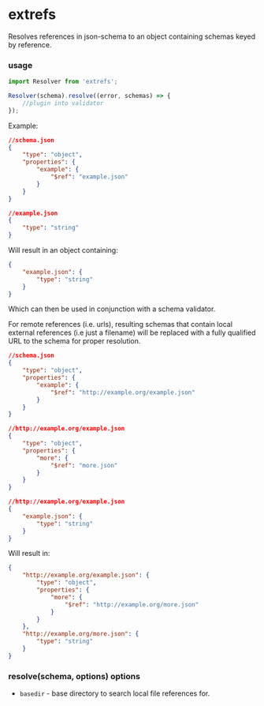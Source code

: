 # extrefs

Resolves references in json-schema to an object containing schemas keyed by reference.

### usage

```javascript
import Resolver from 'extrefs';

Resolver(schema).resolve((error, schemas) => {
    //plugin into validator
});
```

Example:

```json
//schema.json
{
    "type": "object",
    "properties": {
        "example": {
            "$ref": "example.json"
        }
    }
}

//example.json
{
    "type": "string"
}
```

Will result in an object containing:

```json
{
    "example.json": {
        "type": "string"
    }
}
```

Which can then be used in conjunction with a schema validator.

For remote references (i.e. urls), resulting schemas that contain local external references (i.e just a filename)
will be replaced with a fully qualified URL to the schema for proper resolution.

```json
//schema.json
{
    "type": "object",
    "properties": {
        "example": {
            "$ref": "http://example.org/example.json"
        }
    }
}

//http://example.org/example.json
{
    "type": "object",
    "properties": {
        "more": {
            "$ref": "more.json"
        }
    }
}

//http://example.org/example.json
{
    "example.json": {
        "type": "string"
    }
}
```

Will result in:

```json
{
    "http://example.org/example.json": {
        "type": "object",
        "properties": {
            "more": {
                "$ref": "http://example.org/more.json"
            }
        }
    },
    "http://example.org/more.json": {
        "type": "string"
    }
}
```

### resolve(schema, options) options

* `basedir` - base directory to search local file references for.
